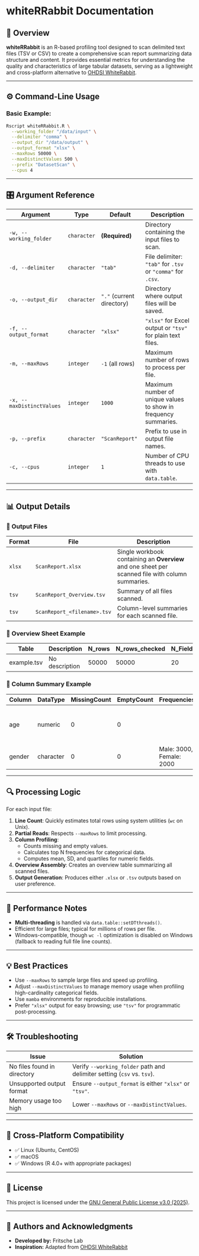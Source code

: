 # whiteRRabbit Documentation

## 📌 Overview

**whiteRRabbit** is an R-based profiling tool designed to scan delimited text files (TSV or CSV) to create a comprehensive scan report summarizing data structure and content. It provides essential metrics for understanding the quality and characteristics of large tabular datasets, serving as a lightweight and cross-platform alternative to [OHDSI WhiteRabbit](https://github.com/OHDSI/WhiteRabbit).

---

## ⚙️ Command-Line Usage

### Basic Example:
```bash
Rscript whiteRRabbit.R \
  --working_folder "/data/input" \
  --delimiter "comma" \
  --output_dir "/data/output" \
  --output_format "xlsx" \
  --maxRows 50000 \
  --maxDistinctValues 500 \
  --prefix "DatasetScan" \
  --cpus 4
```

---

## 🎛️ Argument Reference

| Argument | Type | Default | Description |
| -------- | ---- | ------- | ----------- |
| `-w, --working_folder` | `character` | **(Required)** | Directory containing the input files to scan. |
| `-d, --delimiter` | `character` | `"tab"` | File delimiter: `"tab"` for `.tsv` or `"comma"` for `.csv`. |
| `-o, --output_dir` | `character` | `"."` (current directory) | Directory where output files will be saved. |
| `-f, --output_format` | `character` | `"xlsx"` | `"xlsx"` for Excel output or `"tsv"` for plain text files. |
| `-m, --maxRows` | `integer` | `-1` (all rows) | Maximum number of rows to process per file. |
| `-x, --maxDistinctValues` | `integer` | `1000` | Maximum number of unique values to show in frequency summaries. |
| `-p, --prefix` | `character` | `"ScanReport"` | Prefix to use in output file names. |
| `-c, --cpus` | `integer` | `1` | Number of CPU threads to use with `data.table`. |

---

## 📊 Output Details

### 📁 Output Files

| Format | File | Description |
| ------ | ---- | ----------- |
| `xlsx` | `ScanReport.xlsx` | Single workbook containing an **Overview** and one sheet per scanned file with column summaries. |
| `tsv` | `ScanReport_Overview.tsv` | Summary of all files scanned. |
| `tsv` | `ScanReport_<filename>.tsv` | Column-level summaries for each scanned file. |

### 📝 Overview Sheet Example
| Table | Description | N_rows | N_rows_checked | N_Fields | N_Fields_Empty |
| ----- | ----------- | ------ | -------------- | -------- | --------------- |
| example.tsv | No description | 50000 | 50000 | 20 | 2 |

### 📝 Column Summary Example
| Column | DataType | MissingCount | EmptyCount | Frequencies | NumericStats |
| ------ | -------- | ------------ | ---------- | ----------- | ------------ |
| age | numeric | 0 | 0 | | mean=35.2, sd=10.5, Q1=28, median=34, Q3=42 |
| gender | character | 0 | 0 | Male: 3000, Female: 2000 | |

---

## 🔍 Processing Logic

For each input file:
1. **Line Count**: Quickly estimates total rows using system utilities (`wc` on Unix).
2. **Partial Reads**: Respects `--maxRows` to limit processing.
3. **Column Profiling**:
   - Counts missing and empty values.
   - Calculates top N frequencies for categorical data.
   - Computes mean, SD, and quartiles for numeric fields.
4. **Overview Assembly**: Creates an overview table summarizing all scanned files.
5. **Output Generation**: Produces either `.xlsx` or `.tsv` outputs based on user preference.

---

## 🧠 Performance Notes

- **Multi-threading** is handled via `data.table::setDTthreads()`.
- Efficient for large files; typical for millions of rows per file.
- Windows-compatible, though `wc -l` optimization is disabled on Windows (fallback to reading full file line counts).

---

## 💡 Best Practices

- Use `--maxRows` to sample large files and speed up profiling.
- Adjust `--maxDistinctValues` to manage memory usage when profiling high-cardinality categorical fields.
- Use `mamba` environments for reproducible installations.
- Prefer `"xlsx"` output for easy browsing; use `"tsv"` for programmatic post-processing.

---

## 🛠 Troubleshooting

| Issue | Solution |
| ----- | -------- |
| No files found in directory | Verify `--working_folder` path and delimiter setting (`csv` vs. `tsv`). |
| Unsupported output format | Ensure `--output_format` is either `"xlsx"` or `"tsv"`. |
| Memory usage too high | Lower `--maxRows` or `--maxDistinctValues`. |

---

## 🧩 Cross-Platform Compatibility
- ✅ Linux (Ubuntu, CentOS)
- ✅ macOS
- ✅ Windows (R 4.0+ with appropriate packages)

---

## 📜 License

This project is licensed under the [GNU General Public License v3.0 (2025)](https://www.gnu.org/licenses/gpl-3.0.html).

---

## 👥 Authors and Acknowledgments

- **Developed by:** Fritsche Lab
- **Inspiration:** Adapted from [OHDSI WhiteRabbit](https://github.com/OHDSI/WhiteRabbit)
